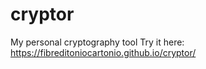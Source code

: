 # cryptor
My personal cryptography tool
Try it here: https://fibreditoniocartonio.github.io/cryptor/
